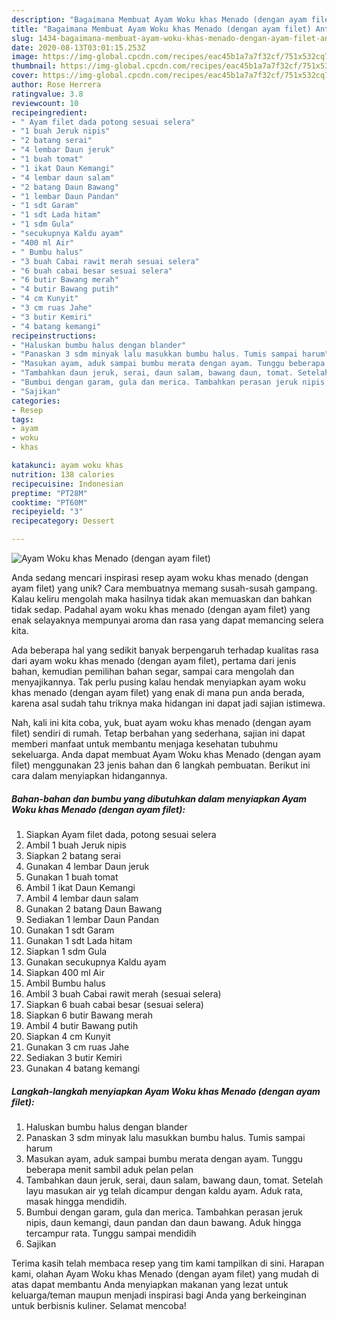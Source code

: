 ```yaml
---
description: "Bagaimana Membuat Ayam Woku khas Menado (dengan ayam filet) Anti Gagal"
title: "Bagaimana Membuat Ayam Woku khas Menado (dengan ayam filet) Anti Gagal"
slug: 1434-bagaimana-membuat-ayam-woku-khas-menado-dengan-ayam-filet-anti-gagal
date: 2020-08-13T03:01:15.253Z
image: https://img-global.cpcdn.com/recipes/eac45b1a7a7f32cf/751x532cq70/ayam-woku-khas-menado-dengan-ayam-filet-foto-resep-utama.jpg
thumbnail: https://img-global.cpcdn.com/recipes/eac45b1a7a7f32cf/751x532cq70/ayam-woku-khas-menado-dengan-ayam-filet-foto-resep-utama.jpg
cover: https://img-global.cpcdn.com/recipes/eac45b1a7a7f32cf/751x532cq70/ayam-woku-khas-menado-dengan-ayam-filet-foto-resep-utama.jpg
author: Rose Herrera
ratingvalue: 3.8
reviewcount: 10
recipeingredient:
- " Ayam filet dada potong sesuai selera"
- "1 buah Jeruk nipis"
- "2 batang serai"
- "4 lembar Daun jeruk"
- "1 buah tomat"
- "1 ikat Daun Kemangi"
- "4 lembar daun salam"
- "2 batang Daun Bawang"
- "1 lembar Daun Pandan"
- "1 sdt Garam"
- "1 sdt Lada hitam"
- "1 sdm Gula"
- "secukupnya Kaldu ayam"
- "400 ml Air"
- " Bumbu halus"
- "3 buah Cabai rawit merah sesuai selera"
- "6 buah cabai besar sesuai selera"
- "6 butir Bawang merah"
- "4 butir Bawang putih"
- "4 cm Kunyit"
- "3 cm ruas Jahe"
- "3 butir Kemiri"
- "4 batang kemangi"
recipeinstructions:
- "Haluskan bumbu halus dengan blander"
- "Panaskan 3 sdm minyak lalu masukkan bumbu halus. Tumis sampai harum"
- "Masukan ayam, aduk sampai bumbu merata dengan ayam. Tunggu beberapa menit sambil aduk pelan pelan"
- "Tambahkan daun jeruk, serai, daun salam, bawang daun, tomat. Setelah layu masukan air yg telah dicampur dengan kaldu ayam. Aduk rata, masak hingga mendidih."
- "Bumbui dengan garam, gula dan merica. Tambahkan perasan jeruk nipis, daun kemangi, daun pandan dan daun bawang. Aduk hingga tercampur rata. Tunggu sampai mendidih"
- "Sajikan"
categories:
- Resep
tags:
- ayam
- woku
- khas

katakunci: ayam woku khas 
nutrition: 138 calories
recipecuisine: Indonesian
preptime: "PT28M"
cooktime: "PT60M"
recipeyield: "3"
recipecategory: Dessert

---
```



![Ayam Woku khas Menado (dengan ayam filet)](https://img-global.cpcdn.com/recipes/eac45b1a7a7f32cf/751x532cq70/ayam-woku-khas-menado-dengan-ayam-filet-foto-resep-utama.jpg)

Anda sedang mencari inspirasi resep ayam woku khas menado (dengan ayam filet) yang unik? Cara membuatnya memang susah-susah gampang. Kalau keliru mengolah maka hasilnya tidak akan memuaskan dan bahkan tidak sedap. Padahal ayam woku khas menado (dengan ayam filet) yang enak selayaknya mempunyai aroma dan rasa yang dapat memancing selera kita.

Ada beberapa hal yang sedikit banyak berpengaruh terhadap kualitas rasa dari ayam woku khas menado (dengan ayam filet), pertama dari jenis bahan, kemudian pemilihan bahan segar, sampai cara mengolah dan menyajikannya. Tak perlu pusing kalau hendak menyiapkan ayam woku khas menado (dengan ayam filet) yang enak di mana pun anda berada, karena asal sudah tahu triknya maka hidangan ini dapat jadi sajian istimewa.




Nah, kali ini kita coba, yuk, buat ayam woku khas menado (dengan ayam filet) sendiri di rumah. Tetap berbahan yang sederhana, sajian ini dapat memberi manfaat untuk membantu menjaga kesehatan tubuhmu sekeluarga. Anda dapat membuat Ayam Woku khas Menado (dengan ayam filet) menggunakan 23 jenis bahan dan 6 langkah pembuatan. Berikut ini cara dalam menyiapkan hidangannya.

<!--inarticleads1-->

##### Bahan-bahan dan bumbu yang dibutuhkan dalam menyiapkan Ayam Woku khas Menado (dengan ayam filet):

1. Siapkan  Ayam filet dada, potong sesuai selera
1. Ambil 1 buah Jeruk nipis
1. Siapkan 2 batang serai
1. Gunakan 4 lembar Daun jeruk
1. Gunakan 1 buah tomat
1. Ambil 1 ikat Daun Kemangi
1. Ambil 4 lembar daun salam
1. Gunakan 2 batang Daun Bawang
1. Sediakan 1 lembar Daun Pandan
1. Gunakan 1 sdt Garam
1. Gunakan 1 sdt Lada hitam
1. Siapkan 1 sdm Gula
1. Gunakan secukupnya Kaldu ayam
1. Siapkan 400 ml Air
1. Ambil  Bumbu halus
1. Ambil 3 buah Cabai rawit merah (sesuai selera)
1. Siapkan 6 buah cabai besar (sesuai selera)
1. Siapkan 6 butir Bawang merah
1. Ambil 4 butir Bawang putih
1. Siapkan 4 cm Kunyit
1. Gunakan 3 cm ruas Jahe
1. Sediakan 3 butir Kemiri
1. Gunakan 4 batang kemangi




<!--inarticleads2-->

##### Langkah-langkah menyiapkan Ayam Woku khas Menado (dengan ayam filet):

1. Haluskan bumbu halus dengan blander
1. Panaskan 3 sdm minyak lalu masukkan bumbu halus. Tumis sampai harum
1. Masukan ayam, aduk sampai bumbu merata dengan ayam. Tunggu beberapa menit sambil aduk pelan pelan
1. Tambahkan daun jeruk, serai, daun salam, bawang daun, tomat. Setelah layu masukan air yg telah dicampur dengan kaldu ayam. Aduk rata, masak hingga mendidih.
1. Bumbui dengan garam, gula dan merica. Tambahkan perasan jeruk nipis, daun kemangi, daun pandan dan daun bawang. Aduk hingga tercampur rata. Tunggu sampai mendidih
1. Sajikan




Terima kasih telah membaca resep yang tim kami tampilkan di sini. Harapan kami, olahan Ayam Woku khas Menado (dengan ayam filet) yang mudah di atas dapat membantu Anda menyiapkan makanan yang lezat untuk keluarga/teman maupun menjadi inspirasi bagi Anda yang berkeinginan untuk berbisnis kuliner. Selamat mencoba!
